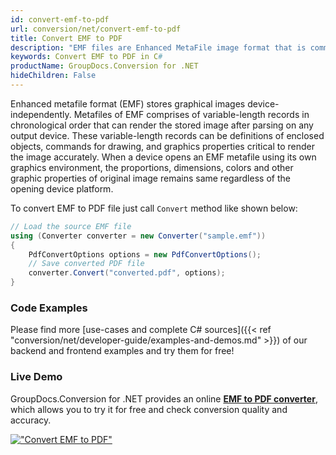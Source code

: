 ```yaml
---
id: convert-emf-to-pdf
url: conversion/net/convert-emf-to-pdf
title: Convert EMF to PDF
description: "EMF files are Enhanced MetaFile image format that is commonly used for printing on Windows. Learn how to quickly convert graphics from EMF to PDF file using C#."
keywords: Convert EMF to PDF in C#
productName: GroupDocs.Conversion for .NET
hideChildren: False
---
```


Enhanced metafile format (EMF) stores graphical images device-independently. Metafiles of EMF comprises of variable-length records in chronological order that can render the stored image after parsing on any output device. These variable-length records can be definitions of enclosed objects, commands for drawing, and graphics properties critical to render the image accurately. When a device opens an EMF metafile using its own graphics environment, the proportions, dimensions, colors and other graphic properties of original image remains same regardless of the opening device platform.

To convert EMF to PDF file just call `Convert` method like shown below:

```csharp
// Load the source EMF file
using (Converter converter = new Converter("sample.emf"))
{
    PdfConvertOptions options = new PdfConvertOptions();
    // Save converted PDF file
    converter.Convert("converted.pdf", options);
}
```

### Code Examples

Please find more [use-cases and complete C# sources]({{< ref "conversion/net/developer-guide/examples-and-demos.md" >}}) of our backend and frontend examples and try them for free!

### Live Demo

GroupDocs.Conversion for .NET provides an online [**EMF to PDF converter**](https://products.groupdocs.app/conversion/emf-to-pdf), which allows you to try it for free and check conversion quality and accuracy.

[!["Convert EMF to PDF"](conversion/net/images/convert-emf-to-pdf.png)](https://products.groupdocs.app/conversion/emf-to-pdf)